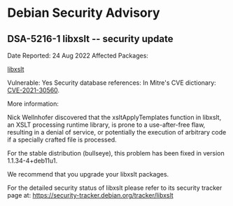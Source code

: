 
Debian Security Advisory
========================


DSA-5216-1 libxslt -- security update
-------------------------------------



Date Reported:
24 Aug 2022
Affected Packages:

[libxslt](https://packages.debian.org/src:libxslt)

Vulnerable:
Yes
Security database references:
In Mitre's CVE dictionary: [CVE-2021-30560](https://security-tracker.debian.org/tracker/CVE-2021-30560).  

More information:

Nick Wellnhofer discovered that the xsltApplyTemplates function in
libxslt, an XSLT processing runtime library, is prone to a
use-after-free flaw, resulting in a denial of service, or potentially
the execution of arbitrary code if a specially crafted file is
processed.


For the stable distribution (bullseye), this problem has been fixed in
version 1.1.34-4+deb11u1.


We recommend that you upgrade your libxslt packages.


For the detailed security status of libxslt please refer to its security
tracker page at:
<https://security-tracker.debian.org/tracker/libxslt>





